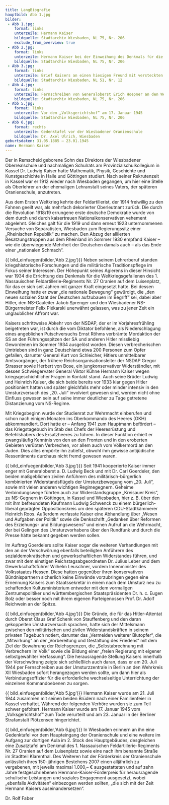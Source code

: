 ```yaml
---
title: LangBiografie
hauptbild: Abb 1.jpg
bilder:
 - Abb 1.jpg:
    format: links
    unterzeile: Hermann Kaiser
    bildquelle: Stadtarchiv Wiesbaden, NL 75, Nr. 206
    exclude_from_overview: true
 - Abb 2.jpg:
    format: links
    unterzeile: Hermann Kaiser bei der Einweihung des Denkmals für die im Ersten Weltkrieg Gefallenen des 1. Nassauischen Feldartillerie-Regiments Nr. 27 Oranien auf dem Luisenplatz am 21. Oktober 1934
    bildquelle: Stadtarchiv Wiesbaden, NL 75, Nr. 206
 - Abb 3.jpg:
    format: links
    unterzeile: Brief Kaisers an einen hiesigen Freund mit versteckten Hinweisen auf die Umsturzvorbereitungen
    bildquelle: Stadtarchiv Wiesbaden, NL 51, Nr. 12
 - Abb 4.jpg:
    format: links
    unterzeile: Fernschreiben von Generaloberst Erich Hoepner an den Wehrkreis XII Wiesbaden zur sofortigen Heranziehung u. a. von Hermann Kaiser als dortiger Verbindungsoffizier der Verschwörer während des Umsturzversuchs
    bildquelle: Stadtarchiv Wiesbaden, NL 75, Nr. 206
 - Abb 5.jpg:
    format: links
    unterzeile: Vor dem „Volksgerichtshof“ am 17. Januar 1945
    bildquelle: Stadtarchiv Wiesbaden, NL 75, Nr. 206
 - Abb 6.jpg:
    format: rechts
    unterzeile: Gedenktafel vor der Wiesbadener Oranienschule
    bildquelle: Dr. Axel Ulrich, Wiesbaden
geburtsdaten: 31.05.1885 – 23.01.1945
name: Hermann Kaiser
---
```


Der in Remscheid geborene Sohn des Direktors der Wiesbadener
Oberrealschule und nachmaligen Schulrats am Provinzialschulkollegium in
Kassel Dr. Ludwig Kaiser hatte Mathematik, Physik, Geschichte und
Kunstgeschichte in Halle und Göttingen studiert. Nach seiner
Rekrutenzeit in Kassel war er 1912 wieder nach Wiesbaden gegangen, um
hier eine Stelle als Oberlehrer an der ehemaligen Lehranstalt seines
Vaters, der späteren Oranienschule, anzutreten.

Aus dem Ersten Weltkrieg kehrte der Feldartillerist, der 1914 freiwillig
zu den Fahnen geeilt war, als mehrfach dekorierter Oberleutnant zurück.
Die durch die Revolution 1918/19 errungene erste deutsche Demokratie
wurde von dem durch und durch kaisertreuen Nationalkonservativen
vehement abgelehnt. Gleiches galt für die 1919 und dann erneut 1923
unternommenen Versuche von Separatisten, Wiesbaden zum Regierungssitz
einer „Rheinischen Republik“ zu machen. Den Abzug der alliierten
Besatzungstruppen aus dem Rheinland im Sommer 1930 empfand Kaiser – wie
die überwiegende Mehrheit der Deutschen damals auch – als das Ende einer
„nationalen Schmach“.

{{ bild_einfuegen(bilder,'Abb 2.jpg')}} Neben seinem Lehrerberuf standen kriegshistorische Forschungen und die
militärische Traditionspflege im Fokus seiner Interessen. Der Höhepunkt
seines Agierens in dieser Hinsicht war 1934 die Errichtung des Denkmals
für die Weltkriegsgefallenen des 1. Nassauischen
Feldartillerie-Regiments Nr. 27 Oranien auf dem Luisenplatz, für das er
sich seit Jahren mit ganzer Kraft eingesetzt hatte. Bei dessen
Einweihung hatte er zwar „die nationale Bewegung“ gewürdigt, die „den
neuen sozialen Staat der Deutschen aufzubauen im Begriff“ sei, dabei
aber Hitler, den NS-Gauleiter Jakob Sprenger und den Wiesbadener
NS-Bürgermeister Felix Piékarski unerwähnt gelassen, was zu jener Zeit
ein unglaublicher Affront war.

Kaisers schrittweise Abkehr von der NSDAP, der er im Vorjahresfrühling
beigetreten war, ist durch die vom Diktator befohlene, als
Niederschlagung eines angeblichen Putschversuchs Ernst Röhms verbrämte
Mordaktion der SS an den Führungsspitzen der SA und anderen Hitler
missliebig Gewordenen im Sommer 1934 ausgelöst worden. Diesen
verbrecherischen Umtrieben sind in ganz Deutschland etwa 200 Personen
zum Opfer gefallen, darunter General Kurt von Schleicher, Hitlers
unmittelbarer Amtsvorgänger, der frühere Reichsorganisationsleiter der
NSDAP Gregor Strasser sowie Herbert von Bose, ein jungkonservativer
Widerständler, mit dessen Schwiegervater General Viktor Kühne Hermann
Kaiser wegen kriegsgeschichtlicher Fragen in Kontakt stand. Auch seine
Brüder Ludwig und Heinrich Kaiser, die sich beide bereits vor 1933 klar
gegen Hitler positioniert hatten und später gleichfalls mehr oder minder
intensiv in den Umsturzversuch des „20. Juli“ involviert gewesen sind,
werden nicht ohne Einfluss gewesen sein auf seine immer deutlicher zu
Tage getretene Distanzierung vom NS-Regime.

Mit Kriegsbeginn wurde der Studienrat zur Wehrmacht einberufen und schon
nach einigen Monaten ins Oberkommando des Heeres (OKH) abkommandiert.
Dort hatte er – Anfang 1941 zum Hauptmann befördert – das Kriegstagebuch
im Stab des Chefs der Heeresrüstung und Befehlshabers des Ersatzheeres
zu führen. In dieser Funktion erhielt er zwangsläufig Kenntnis von den
an den Fronten und in den eroberten Gebieten verübten Verbrechen, vor
allem auch vom Völkermord an den Juden. Dies alles empörte ihn zutiefst,
obwohl ihm gewisse antijüdische Ressentiments durchaus nicht fremd
gewesen waren.

{{ bild_einfuegen(bilder,'Abb 3.jpg')}} Seit 1941 kooperierte Kaiser immer enger mit Generaloberst a. D. Ludwig
Beck und mit Dr. Carl Goerdeler, den beiden maßgeblichen zivilen
Anführern des militärisch-bürgerlich kombinierten Widerstandsflügels der
Umsturzbewegung vom „20. Juli“, sowie mit vielen anderen wichtigen
Regimegegnern. Geheime Verbindungswege führten auch zur
Widerstandsgruppe „Kreisauer Kreis“, zu NS-Gegnern in Göttingen, in
Kassel und Wiesbaden, hier z. B. über den mit ihm befreundeten Kaufmann
Ludwig Schwenck zu einem bürgerlich-liberal geprägten Oppositionskreis
um den späteren CDU-Stadtkämmerer Heinrich Roos. Außerdem verfasste
Kaiser eine Abhandlung über „Wesen und Aufgaben der Politik“ sowie die
Denkschrift „Gedanken über Reformen des Erziehungs- und Bildungswesens“
und einen Aufruf an die Wehrmacht, der bei Gelingen des Umsturzvorhabens
über den Rundfunk und durch die Presse hätte bekannt gegeben werden
sollen.

Im Auftrag Goerdelers sollte Kaiser sogar die weiteren Verhandlungen mit
den an der Verschwörung ebenfalls beteiligten Anführern des
sozialdemokratischen und gewerkschaftlichen Widerstandes führen, und
zwar mit dem einstigen Reichstagsabgeordneten Dr. Julius Leber und dem
Gewerkschaftsführer Wilhelm Leuschner, vordem Innenminister des
Volksstaates Hessen. Diese hatten gegenüber ihren konservativen
Bündnispartnern sicherlich keine Einwände vorzubringen gegen eine
Ernennung Kaisers zum Staatssekretär in einem nach dem Umsturz neu zu
schaffenden Kultusministerium entweder mit dem vormaligen
Zentrumspolitiker und württembergischen Staatspräsidenten Dr. h. c.
Eugen Bolz oder besser noch mit ihrem eigenen Parteigenossen Prof. Dr.
Adolf Reichwein an der Spitze.

{{ bild_einfuegen(bilder,'Abb 4.jpg')}} Die Gründe, die für das Hitler-Attentat durch Oberst Claus Graf Schenk
von Stauffenberg und den daran gekoppelten Umsturzversuch sprachen,
hatte sich der Mittelsmann zwischen den militärischen und zivilen
Widerstandskräften in seinem privaten Tagebuch notiert, darunter das
„Vermeiden weiterer Blutopfer“, die „Mitwirkung“ an der „Vorbereitung
und Gestaltung des Friedens“ mit dem Ziel der Bewahrung der
Reichsgrenzen, die „Selbstabrechnung mit Verbrechern im Volk“ sowie die
Bildung einer „freien Regierung mit eigener selbstgewählter Verfassung“.
Die herausragende Stellung Kaisers innerhalb der Verschwörung zeigte
sich schließlich auch daran, dass er am 20. Juli 1944 per Fernschreiben
aus der Umsturzzentrale in Berlin an den Wehrkreis XII Wiesbaden sofort
herangezogen werden sollte, um dann hier als Verbindungsoffizier für die
erforderliche wechselseitige Unterrichtung der einzelnen Kommandoebenen
zu sorgen.

{{ bild_einfuegen(bilder,'Abb 5.jpg')}} Hermann Kaiser wurde am 21. Juli 1944 zusammen mit seinen beiden Brüdern
nach einer Familienfeier in Kassel verhaftet. Während der folgenden
Verhöre wurden sie zum Teil schwer gefoltert. Hermann Kaiser wurde am
17. Januar 1945 vom „Volksgerichtshof“ zum Tode verurteilt und am 23.
Januar in der Berliner Strafanstalt Plötzensee hingerichtet.

{{ bild_einfuegen(bilder,'Abb 6.jpg')}} In Wiesbaden erinnern an ihn eine Gedenktafel vor dem Haupteingang der
Oranienschule und eine weitere im Aufgang zur dortigen Aula im 2. Stock
des Hauptgebäudes, desgleichen eine Zusatztafel am Denkmal des 1.
Nassauischen Feldartillerie-Regiments Nr. 27 Oranien auf dem Luisenplatz
sowie eine nach ihm benannte Straße im Stadtteil Klarenthal. Des
Weiteren hat der Förderkreis der Oranienschule anlässlich ihres
150-jährigen Bestehens 2007 einen alljährlich zu vergebenen, mit jeweils
maximal 1.000,– € ausgestatteten und auf zehn Jahre festgeschriebenen
Hermann-Kaiser-Förderpreis für herausragende schulische Leistungen und
soziales Engagement ausgesetzt, wobei „ebenfalls Aktivitäten“ einbezogen
werden sollten, „die sich mit der Zeit Hermann Kaisers
auseinandersetzen“.

Dr. Rolf Faber
